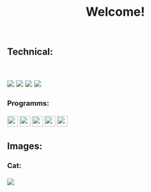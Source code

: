 <h1 align = "center">Welcome!<br><br>
 
<h2>Technical:<br><br>
 <div align = "center">
  
 </div>
<div><br>
 <img src = "https://camo.githubusercontent.com/b4385df332a8388555b70eaa0281f547690043483bb511483394dc227f4d63ad/68747470733a2f2f696d672e736869656c64732e696f2f62616467652f2d4a6176615363726970742d3333333333333f7374796c653d666f722d7468652d6261646765266c6f676f3d6a617661736372697074" style="max-width: 100%;">
 <img src = "https://camo.githubusercontent.com/01d63b85d7f578500992563f534bfea8da5ad523c963a1e6581a920444370cba/68747470733a2f2f696d672e736869656c64732e696f2f62616467652f2d507974686f6e2d3333333333333f7374796c653d666f722d7468652d6261646765266c6f676f3d707974686f6e" style="max-width: 100%;">
 <img src = "https://camo.githubusercontent.com/e9829fca409a6a4e7a65883a56c5f3e745a3ad04b476f4355d710057520b0fdc/68747470733a2f2f696d672e736869656c64732e696f2f62616467652f2d48544d4c352d3333333333333f7374796c653d666f722d7468652d6261646765266c6f676f3d48544d4c35" style="max-width: 100%;">
 <img src = "https://camo.githubusercontent.com/4b36f9d594c5fe41748c50da564019a4ad479ac6fc40706cec3d1d35379b42bd/68747470733a2f2f696d672e736869656c64732e696f2f62616467652f2d4353532d3333333333333f7374796c653d666f722d7468652d6261646765266c6f676f3d43535333266c6f676f436f6c6f723d313537324236" style="max-width: 100%;">
</div>
<h3>Programms:<br><br> 
<div>
 <img src = "https://cdn.discordapp.com/attachments/1015343850958626856/1064575606563553380/Figma-Dark.png" style="width: 25px; height: 25px;">
 <img src = "https://cdn.discordapp.com/attachments/1015343850958626856/1064575907202859088/Photoshop.png" style="width: 25px; height: 25px;">
 <img src = "https://cdn.discordapp.com/attachments/1015343850958626856/1064576114468589638/VisualStudio-Dark.png" style="width: 25px; height: 25px;">
 <img src = "https://cdn.discordapp.com/attachments/1015343850958626856/1064576370010767371/VSCode-Dark.png" style="width: 25px; height: 25px;">
 <img src = "https://cdn.discordapp.com/attachments/1015343850958626856/1064576213865201764/Atom.png" style="width: 25px; height: 25px;">
</div>
<h2>Images:<br>
 <h3>Cat:<br><br>
 <img src = "https://cdn.discordapp.com/attachments/979036650757820457/1064559788689727528/image.png" style = "min-width: 100%;">
  
  
<!--
**greydatlenght/greydatlenght** is a ✨ _special_ ✨ repository because its `README.md` (this file) appears on your GitHub profile.

Here are some ideas to get you started:

- 🔭 I’m currently working on ...
- 🌱 I’m currently learning ...
- 👯 I’m looking to collaborate on ...
- 🤔 I’m looking for help with ...
- 💬 Ask me about ...
- 📫 How to reach me: ...
- 😄 Pronouns: ...
- ⚡ Fun fact: ...
-->
